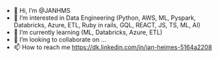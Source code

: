 - 👋 Hi, I’m @JANHMS
- 👀 I’m interested in Data Engineering (Python, AWS, ML, Pyspark, Databricks, Azure, ETL, Ruby in rails, GQL, REACT, JS, TS, ML, AI)
- 🌱 I’m currently learning (ML, Databricks, Azure, ETL)
- 💞️ I’m looking to collaborate on ...
- 📫 How to reach me https://dk.linkedin.com/in/jan-heimes-5164a2208

<!---
JANHMS/JANHMS is a ✨ special ✨ repository because its `README.md` (this file) appears on your GitHub profile.
You can click the Preview link to take a look at your changes.
--->
